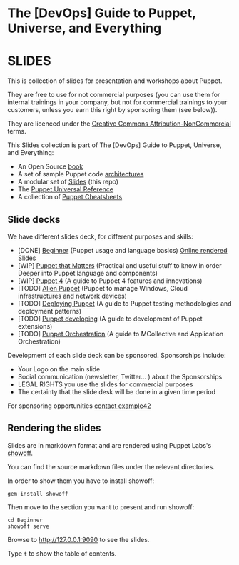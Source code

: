 # The [DevOps] Guide to Puppet, Universe, and Everything

# SLIDES

This is collection of slides for presentation and workshops about Puppet.

They are free to use for not commercial purposes (you can use them for internal trainings in your company, but not for commercial trainings to your customers, unless you earn this right by sponsoring them (see below)).

They are licenced under the [Creative Commons Attribution-NonCommercial](http://creativecommons.org/licenses/by-nc/4.0/) terms.

This Slides collection is part of The [DevOps] Guide to Puppet, Universe, and Everything:

- An Open Source [book](https://github.com/example42/puppetguide-book)
- A set of sample Puppet code [architectures](https://github.com/example42/puppetguide-architectures)
- A modular set of [Slides](https://github.com/example42/puppetguide-slides) (this repo)
- The [Puppet Universal Reference](https://github.com/example42/puppetguide-reference)
- A collection of [Puppet Cheatsheets](https://github.com/example42/puppetguide-cheatsheets)

## Slide decks

We have different slides deck, for different purposes and skills:

- [DONE] [Beginner](https://github.com/example42/puppetguide-slides/tree/master/Beginner) (Puppet usage and language basics) [Online rendered Slides](http://www.example42.com/guide/slides/beginner)
- [WIP] [Puppet that Matters](https://github.com/example42/puppetguide-slides/tree/master/PuppetMatters) (Practical and useful stuff to know in order Deeper into Puppet language and components)
- [WIP] [Puppet 4](https://github.com/example42/puppetguide-slides/tree/master/Puppet4) (A guide to Puppet 4 features and innovations)
- [TODO] [Alien Puppet](https://github.com/example42/puppetguide-slides/tree/master/AlienPuppet) (Puppet to manage Windows, Cloud infrastructures and network devices)
- [TODO] [Deploying Puppet](https://github.com/example42/puppetguide-slides/tree/master/DeployingPuppet)  (A guide to Puppet testing methodologies and deployment patterns)
- [TODO] [Puppet developing](https://github.com/example42/puppetguide-slides/tree/master/PuppetDeveloping) (A guide to development of Puppet extensions)
- [TODO] [Puppet Orchestration](https://github.com/example42/puppetguide-slides/tree/master/PuppetOrchestration) (A guide to MCollective and Application Orchestration)

Development of each slide deck can be sponsored. Sponsorships include:

- Your Logo on the main slide
- Social communication (newsletter, Twitter... ) about the Sponsorships
- LEGAL RIGHTS you use the slides for commercial purposes
- The certainty that the slide desk will be done in a given time period

For sponsoring opportunities [contact example42](http://www.example42.com/#contact)


## Rendering the slides

Slides are in markdown format and are rendered using Puppet Labs's [showoff](https://github.com/puppetlabs/showoff).

You can find the source markdown files under the relevant directories.

In order to show them you have to install showoff:

    gem install showoff

Then move to the section you want to present and run showoff:

    cd Beginner
    showoff serve

Browse to http://127.0.0.1:9090 to see the slides.

Type ```t``` to show the table of contents.
